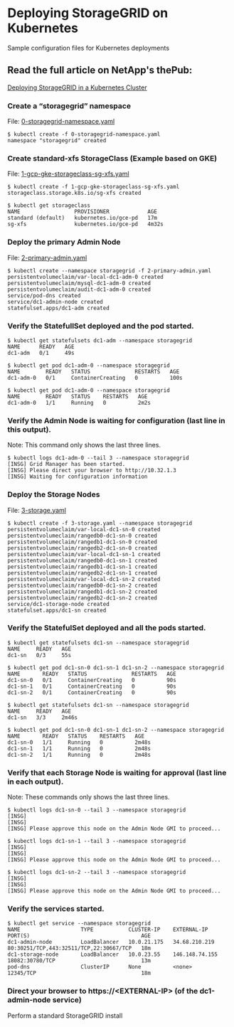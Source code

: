 # Deploying StorageGRID on Kubernetes
Sample configuration files for Kubernetes deployments

## Read the full article on NetApp's thePub:
[Deploying StorageGRID in a Kubernetes Cluster](https://netapp.io/2019/01/15/deploying-storagegrid-in-a-kubernetes-cluster/)

### Create a “storagegrid” namespace
File: [0-storagegrid-namespace.yaml](11.4.0/0-storagegrid-namespace.yaml)
```	
$ kubectl create -f 0-storagegrid-namespace.yaml
namespace "storagegrid" created
```
### Create standard-xfs StorageClass (Example based on GKE)
File: [1-gcp-gke-storageclass-sg-xfs.yaml](11.4.0/1-gcp-gke-storageclass-sg-xfs.yaml)
```
$ kubectl create -f 1-gcp-gke-storageclass-sg-xfs.yaml
storageclass.storage.k8s.io/sg-xfs created

$ kubectl get storageclass
NAME                 PROVISIONER            AGE
standard (default)   kubernetes.io/gce-pd   17m
sg-xfs               kubernetes.io/gce-pd   4m32s
```
### Deploy the primary Admin Node
File: [2-primary-admin.yaml](11.4.0/2-primary-admin.yaml)
```
$ kubectl create --namespace storagegrid -f 2-primary-admin.yaml
persistentvolumeclaim/var-local-dc1-adm-0 created
persistentvolumeclaim/mysql-dc1-adm-0 created
persistentvolumeclaim/audit-dc1-adm-0 created
service/pod-dns created
service/dc1-admin-node created
statefulset.apps/dc1-adm created
```
### Verify the StatefullSet deployed and the pod started.
```
$ kubectl get statefulsets dc1-adm --namespace storagegrid
NAME      READY   AGE
dc1-adm   0/1     49s

$ kubectl get pod dc1-adm-0 --namespace storagegrid
NAME        READY   STATUS              RESTARTS   AGE
dc1-adm-0   0/1     ContainerCreating   0          100s

$ kubectl get pod dc1-adm-0 --namespace storagegrid
NAME        READY   STATUS    RESTARTS   AGE
dc1-adm-0   1/1     Running   0          2m2s
```
### Verify the Admin Node is waiting for configuration (last line in this output).

Note: This command only shows the last three lines.
```
$ kubectl logs dc1-adm-0 --tail 3 --namespace storagegrid
[INSG] Grid Manager has been started.
[INSG] Please direct your browser to http://10.32.1.3
[INSG] Waiting for configuration information
```
### Deploy the Storage Nodes
File: [3-storage.yaml](11.4.0/3-storage.yaml)
```
$ kubectl create -f 3-storage.yaml --namespace storagegrid
persistentvolumeclaim/var-local-dc1-sn-0 created
persistentvolumeclaim/rangedb0-dc1-sn-0 created
persistentvolumeclaim/rangedb1-dc1-sn-0 created
persistentvolumeclaim/rangedb2-dc1-sn-0 created
persistentvolumeclaim/var-local-dc1-sn-1 created
persistentvolumeclaim/rangedb0-dc1-sn-1 created
persistentvolumeclaim/rangedb1-dc1-sn-1 created
persistentvolumeclaim/rangedb2-dc1-sn-1 created
persistentvolumeclaim/var-local-dc1-sn-2 created
persistentvolumeclaim/rangedb0-dc1-sn-2 created
persistentvolumeclaim/rangedb1-dc1-sn-2 created
persistentvolumeclaim/rangedb2-dc1-sn-2 created
service/dc1-storage-node created
statefulset.apps/dc1-sn created
```
### Verify the StatefulSet deployed and all the pods started.
```
$ kubectl get statefulsets dc1-sn --namespace storagegrid
NAME     READY   AGE
dc1-sn   0/3     55s
 
$ kubectl get pod dc1-sn-0 dc1-sn-1 dc1-sn-2 --namespace storagegrid
NAME       READY   STATUS              RESTARTS   AGE
dc1-sn-0   0/1     ContainerCreating   0          90s
dc1-sn-1   0/1     ContainerCreating   0          90s
dc1-sn-2   0/1     ContainerCreating   0          90s

$ kubectl get statefulsets dc1-sn --namespace storagegrid
NAME     READY   AGE
dc1-sn   3/3     2m46s

$ kubectl get pod dc1-sn-0 dc1-sn-1 dc1-sn-2 --namespace storagegrid
NAME       READY   STATUS    RESTARTS   AGE
dc1-sn-0   1/1     Running   0          2m48s
dc1-sn-1   1/1     Running   0          2m48s
dc1-sn-2   1/1     Running   0          2m48s
```
### Verify that each Storage Node is waiting for approval (last line in each output).

Note: These commands only shows the last three lines.
```
$ kubectl logs dc1-sn-0 --tail 3 --namespace storagegrid
[INSG]
[INSG]
[INSG] Please approve this node on the Admin Node GMI to proceed...

$ kubectl logs dc1-sn-1 --tail 3 --namespace storagegrid
[INSG]
[INSG]
[INSG] Please approve this node on the Admin Node GMI to proceed...

$ kubectl logs dc1-sn-2 --tail 3 --namespace storagegrid
[INSG]
[INSG]
[INSG] Please approve this node on the Admin Node GMI to proceed...

```
### Verify the services started.
```
$ kubectl get service --namespace storagegrid
NAME                   TYPE           CLUSTER-IP    EXTERNAL-IP      PORT(S)                                   AGE
dc1-admin-node         LoadBalancer   10.0.21.175   34.68.210.219    80:30251/TCP,443:32511/TCP,22:30667/TCP   18m
dc1-storage-node       LoadBalancer   10.0.23.55    146.148.74.155   18082:30780/TCP                           13m
pod-dns                ClusterIP      None          <none>           12345/TCP                                 18m
```
### Direct your browser to https://\<EXTERNAL-IP\> (of the dc1-admin-node service)
Perform a standard StorageGRID install
